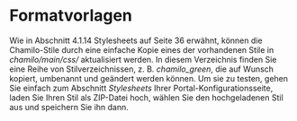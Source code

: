 # Formatvorlagen

Wie in Abschnitt 4.1.14 Stylesheets auf Seite 36 erwähnt, können die Chamilo-Stile durch eine einfache Kopie eines der vorhandenen Stile in _chamilo/main/css/_ aktualisiert werden. In diesem Verzeichnis finden Sie eine Reihe von Stilverzeichnissen, z. B. _chamilo\_green_, die auf Wunsch kopiert, umbenannt und geändert werden können. Um sie zu testen, gehen Sie einfach zum Abschnitt _Stylesheets_ Ihrer Portal-Konfigurationsseite, laden Sie Ihren Stil als ZIP-Datei hoch, wählen Sie den hochgeladenen Stil aus und speichern Sie ihn dann.

